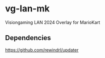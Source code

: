 # vg-lan-mk

Visiongaming LAN 2024
Overlay for MarioKart
## Dependencies

https://github.com/rewindrl/updater

